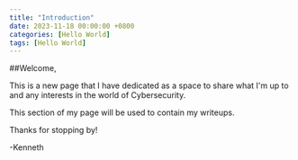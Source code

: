 ```yaml
---
title: "Introduction"
date: 2023-11-18 00:00:00 +0800
categories: [Hello World]
tags: [Hello World]
---
```


##Welcome, 

This is a new page that I have dedicated as a space to share what I'm up to and any interests in the world of Cybersecurity.

This section of my page will be used to contain my writeups.

Thanks for stopping by!

-Kenneth
